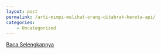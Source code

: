 ```yaml
---
layout: post
permalink: /arti-mimpi-melihat-orang-ditabrak-kereta-api/
categories:
    - Uncategorized
---
```


[Baca Selengkapnya](/03)